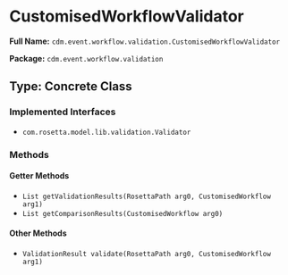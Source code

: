# CustomisedWorkflowValidator

**Full Name:** `cdm.event.workflow.validation.CustomisedWorkflowValidator`

**Package:** `cdm.event.workflow.validation`

## Type: Concrete Class

### Implemented Interfaces

- `com.rosetta.model.lib.validation.Validator`

### Methods

#### Getter Methods

- `List getValidationResults(RosettaPath arg0, CustomisedWorkflow arg1)`
- `List getComparisonResults(CustomisedWorkflow arg0)`

#### Other Methods

- `ValidationResult validate(RosettaPath arg0, CustomisedWorkflow arg1)`

